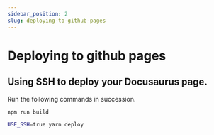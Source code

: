 ```yaml
---
sidebar_position: 2
slug: deploying-to-github-pages
---
```


# Deploying to github pages

## Using SSH to deploy your Docusaurus page.

Run the following commands in succession.
```bash
npm run build
```

```bash
USE_SSH=true yarn deploy
